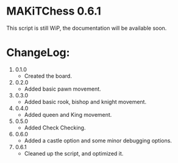 # MAKiTChess 0.6.1
This script is still WiP, the documentation will be available soon.

# ChangeLog:
1. 0.1.0
   - Created the board.
2. 0.2.0
   - Added basic pawn movement.
3. 0.3.0
   - Added basic rook, bishop and knight movement.
4. 0.4.0
   - Added queen and King movement.
5. 0.5.0
   - Added Check Checking.
6. 0.6.0
   - Added a castle option and some minor debugging options.
7. 0.6.1
   - Cleaned up the script, and optimized it.